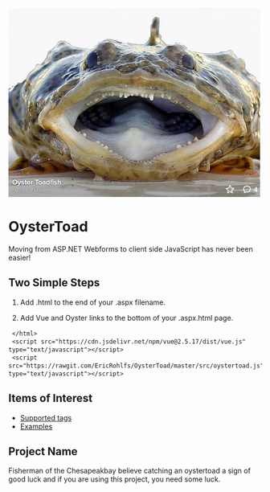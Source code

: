 ![alt text](https://raw.githubusercontent.com/ericrohlfs/oystertoad/master/images/oyster_toad.png)

# OysterToad
Moving from ASP.NET Webforms to client side JavaScript has never been easier!

## Two Simple Steps

1. Add .html to the end of your .aspx filename.

2. Add Vue and Oyster links to the bottom of your .aspx.html page.

```
 </html>
 <script src="https://cdn.jsdelivr.net/npm/vue@2.5.17/dist/vue.js" type="text/javascript"></script>
 <script src="https://rawgit.com/EricRohlfs/OysterToad/master/src/oystertoad.js" type="text/javascript"></script>
```

## Items of Interest

* [Supported tags](src/oystertoad.js)
* [Examples](examples/readme.md)


## Project Name

Fisherman of the Chesapeakbay believe catching an oystertoad a sign of good luck and if you are using this project, you need some luck.
